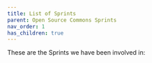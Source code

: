 ```yaml
---
title: List of Sprints
parent: Open Source Commons Sprints
nav_order: 1
has_children: true
---
```


These are the Sprints we have been involved in: